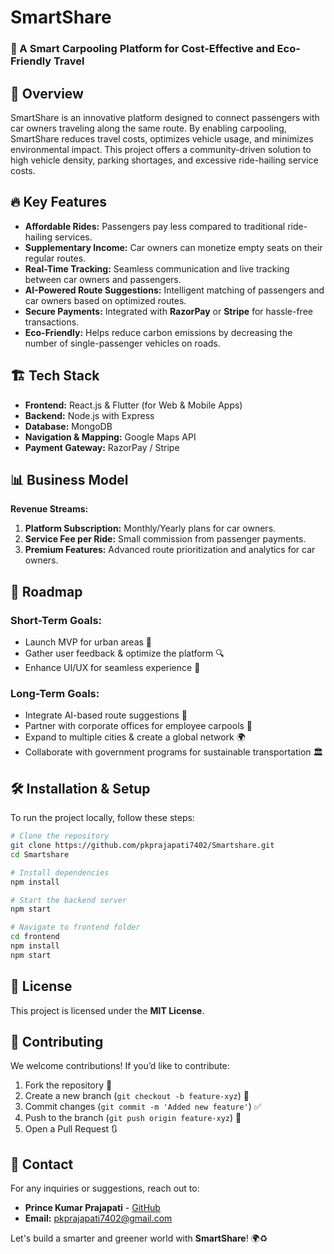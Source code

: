 # SmartShare

### 🚀 A Smart Carpooling Platform for Cost-Effective and Eco-Friendly Travel

## 📌 Overview
SmartShare is an innovative platform designed to connect passengers with car owners traveling along the same route. By enabling carpooling, SmartShare reduces travel costs, optimizes vehicle usage, and minimizes environmental impact. This project offers a community-driven solution to high vehicle density, parking shortages, and excessive ride-hailing service costs.

## 🔥 Key Features
- **Affordable Rides:** Passengers pay less compared to traditional ride-hailing services.
- **Supplementary Income:** Car owners can monetize empty seats on their regular routes.
- **Real-Time Tracking:** Seamless communication and live tracking between car owners and passengers.
- **AI-Powered Route Suggestions:** Intelligent matching of passengers and car owners based on optimized routes.
- **Secure Payments:** Integrated with **RazorPay** or **Stripe** for hassle-free transactions.
- **Eco-Friendly:** Helps reduce carbon emissions by decreasing the number of single-passenger vehicles on roads.

## 🏗️ Tech Stack
- **Frontend:** React.js & Flutter (for Web & Mobile Apps)
- **Backend:** Node.js with Express
- **Database:** MongoDB
- **Navigation & Mapping:** Google Maps API
- **Payment Gateway:** RazorPay / Stripe

## 📊 Business Model
**Revenue Streams:**
1. **Platform Subscription:** Monthly/Yearly plans for car owners.
2. **Service Fee per Ride:** Small commission from passenger payments.
3. **Premium Features:** Advanced route prioritization and analytics for car owners.

## 🎯 Roadmap
### **Short-Term Goals:**
- Launch MVP for urban areas 🚀
- Gather user feedback & optimize the platform 🔍
- Enhance UI/UX for seamless experience 🎨

### **Long-Term Goals:**
- Integrate AI-based route suggestions 🤖
- Partner with corporate offices for employee carpools 🏢
- Expand to multiple cities & create a global network 🌍
- Collaborate with government programs for sustainable transportation 🏛️

## 🛠️ Installation & Setup
To run the project locally, follow these steps:
```sh
# Clone the repository
git clone https://github.com/pkprajapati7402/Smartshare.git
cd Smartshare

# Install dependencies
npm install

# Start the backend server
npm start

# Navigate to frontend folder
cd frontend
npm install
npm start
```

## 📜 License
This project is licensed under the **MIT License**.

## 🤝 Contributing
We welcome contributions! If you’d like to contribute:
1. Fork the repository 🍴
2. Create a new branch (`git checkout -b feature-xyz`) 🔄
3. Commit changes (`git commit -m 'Added new feature'`) ✅
4. Push to the branch (`git push origin feature-xyz`) 🚀
5. Open a Pull Request 🔃

## 📧 Contact
For any inquiries or suggestions, reach out to:
- **Prince Kumar Prajapati** - [GitHub](https://github.com/pkprajapati7402)
- **Email:** pkprajapati7402@gmail.com

Let's build a smarter and greener world with **SmartShare**! 🌍♻️

